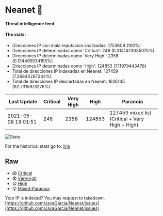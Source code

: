 # Neanet :hocho:
#### Threat intelligence feed
#### The stats:

- Direcciones IP con mala reputacion analizadas: 1753604 (100%)
- Direcciones IP determinadas como 'Critical':  248 (0.0141423035075%)
- Direcciones IP determinadas como 'Very High':  2358 (0.134465934156%)
- Direcciones IP determinadas como 'High':  124853 (7.11979443478)
- Total de direcciones IP indexadas en Neanet:  127459 (7.26840267244%)
- Total de direcciones IP descartadas en Neanet:  1626145 (92.7315973276%)

| Last Update | Critical | Very High | High | Paranoia |
| --- | --- | --- | --- | --- |
| 2021-05-08 19:01:51 | 248 | 2358 | 124853 | 127459 mixed list (Critical + Very High + High)|

![Stats](https://docs.google.com/spreadsheets/d/e/2PACX-1vSnaNMIXVabIpDJjufMlzH7poXnshF3mgd8Is1g9ytUEzVsP5my4Trn8f-xkoLLQ38xpL3HtmUexLo6/pubchart?oid=501124687&format=image)

For the historical stats go to: [link](/stats.csv)
## Raw
- :scream: [Critical](https://raw.githubusercontent.com/JavaGarcia/Neanet/master/blacklists/neanet_critical.txt)
- :fearful: [VeryHigh](https://raw.githubusercontent.com/JavaGarcia/Neanet/master/blacklists/neanet_veryHigh.txtt)
- :frowning: [High](https://raw.githubusercontent.com/JavaGarcia/Neanet/master/blacklists/neanet_high.txt)
- :dizzy_face: [Mixed-Paranoia](https://raw.githubusercontent.com/JavaGarcia/Neanet/master/blacklists/neanet_all.txt)


Your IP is indexed? You may request to takedown. [https://github.com/JavaGarcia/Neanet/issues](https://github.com/JavaGarcia/Neanet/issues)















































































































































































































































































































































































































































































































































































































































































































































































































































































































































































































































































































































































































































































































































































































































































































































































































































































































































































































































































































































































































































































































































































































































































































































































































































































































































































































































































































































































































































































































































































































































































































































































































































































































































































































































































































































































































































































































































































































































































































































































































































































































































































































































































































































































































































































































































































































































































































































































































































































































































































































































































































































































































































































































































































































































































































































































































































































































































































































































































































































































































































































































































































































































































































































































































